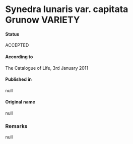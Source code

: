 Synedra lunaris var. capitata Grunow VARIETY
=======

#### Status
ACCEPTED

#### According to
The Catalogue of Life, 3rd January 2011

#### Published in
null

#### Original name
null

### Remarks
null